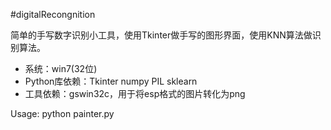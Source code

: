 #digitalRecongnition

简单的手写数字识别小工具，使用Tkinter做手写的图形界面，使用KNN算法做识别算法。  

- 系统：win7(32位)
- Python库依赖：Tkinter numpy PIL sklearn
- 工具依赖：gswin32c，用于将esp格式的图片转化为png

Usage: python painter.py